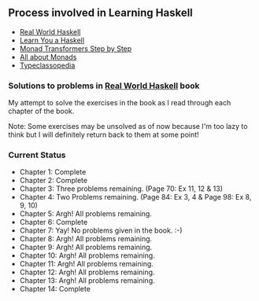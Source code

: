 ## Process involved in Learning Haskell

* [Real World Haskell](http://book.realworldhaskell.org/read/)
* [Learn You a Haskell](http://www.learnyouahaskell.com)
* [Monad Transformers Step by Step](http://www.grabmueller.de/martin/www/pub/Transformers.en.html)
* [All about Monads](http://www.haskell.org/haskellwiki/All_About_Monads)
* [Typeclassopedia](www.haskell.org/haskellwiki/Typeclassopedia)

### Solutions to problems in [Real World Haskell](http://book.realworldhaskell.org/read/) book

My attempt to solve the exercises in the book as I read through each
chapter of the book.

Note: Some exercises may be unsolved as of now because I'm too lazy to
think but I will definitely return back to them at some point!

### Current Status

* Chapter 1: Complete
* Chapter 2: Complete
* Chapter 3: Three problems remaining. (Page 70: Ex 11, 12 & 13)
* Chapter 4: Two Problems remaining. (Page 84: Ex 3, 4 & Page 98: Ex
  8, 9, 10)
* Chapter 5: Argh! All problems remaining.
* Chapter 6: Complete
* Chapter 7: Yay! No problems given in the book. :-)
* Chapter 8: Argh! All problems remaining.
* Chapter 9: Argh! All problems remaining.
* Chapter 10: Argh! All problems remaining.
* Chapter 11: Argh! All problems remaining.
* Chapter 12: Argh! All problems remaining.
* Chapter 13: Argh! All problems remaining.
* Chapter 14: Complete

